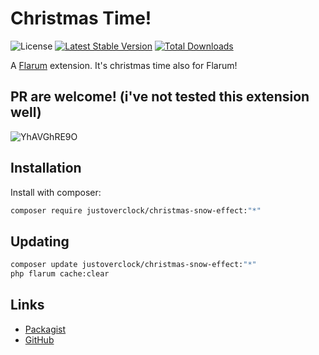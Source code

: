 # Christmas Time!

![License](https://img.shields.io/badge/license-MIT-blue.svg) [![Latest Stable Version](https://img.shields.io/packagist/v/justoverclock/christmas-snow-effect.svg)](https://packagist.org/packages/justoverclock/christmas-snow-effect) [![Total Downloads](https://img.shields.io/packagist/dt/justoverclock/christmas-snow-effect.svg)](https://packagist.org/packages/justoverclock/christmas-snow-effect)

A [Flarum](http://flarum.org) extension. It&#39;s christmas time also for Flarum!

## PR are welcome! (i've not tested this extension well)

![YhAVGhRE9O](https://user-images.githubusercontent.com/79002016/140987838-ed42d709-f0c9-4854-90cc-d2f3644ba398.gif)

## Installation

Install with composer:

```sh
composer require justoverclock/christmas-snow-effect:"*"
```

## Updating

```sh
composer update justoverclock/christmas-snow-effect:"*"
php flarum cache:clear
```

## Links

- [Packagist](https://packagist.org/packages/justoverclock/christmas-snow-effect)
- [GitHub](https://github.com/justoverclockl/christmas-snow-effect)

